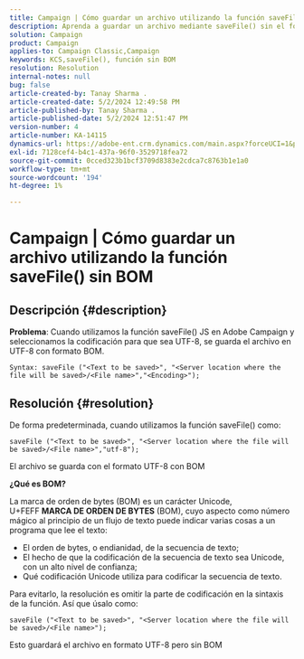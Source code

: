 ```yaml
---
title: Campaign | Cómo guardar un archivo utilizando la función saveFile() sin BOM
description: Aprenda a guardar un archivo mediante saveFile() sin el formato BOM.
solution: Campaign
product: Campaign
applies-to: Campaign Classic,Campaign
keywords: KCS,saveFile(), función sin BOM
resolution: Resolution
internal-notes: null
bug: false
article-created-by: Tanay Sharma .
article-created-date: 5/2/2024 12:49:58 PM
article-published-by: Tanay Sharma .
article-published-date: 5/2/2024 12:51:47 PM
version-number: 4
article-number: KA-14115
dynamics-url: https://adobe-ent.crm.dynamics.com/main.aspx?forceUCI=1&pagetype=entityrecord&etn=knowledgearticle&id=6dcb1778-8208-ef11-9f8a-6045bd026dc7
exl-id: 7128cef4-b4c1-437a-96f0-3529718fea72
source-git-commit: 0cced323b1bcf3709d8383e2cdca7c8763b1e1a0
workflow-type: tm+mt
source-wordcount: '194'
ht-degree: 1%

---
```


# Campaign | Cómo guardar un archivo utilizando la función saveFile() sin BOM

## Descripción {#description}


<b>Problema</b>: Cuando utilizamos la función saveFile() JS en Adobe Campaign y seleccionamos la codificación para que sea UTF-8, se guarda el archivo en UTF-8 con formato BOM.


```
Syntax: saveFile ("<Text to be saved>", "<Server location where the file will be saved>/<File name>","<Encoding>");
```



## Resolución {#resolution}


De forma predeterminada, cuando utilizamos la función saveFile() como:


```
saveFile ("<Text to be saved>", "<Server location where the file will be saved>/<File name>","utf-8");
```


El archivo se guarda con el formato UTF-8 con BOM

<b>¿Qué es BOM? </b>

La marca de orden de bytes (BOM) es un carácter Unicode, U+FEFF <b>MARCA DE ORDEN DE BYTES</b> (BOM), cuyo aspecto como número mágico al principio de un flujo de texto puede indicar varias cosas a un programa que lee el texto:

- El orden de bytes, o endianidad, de la secuencia de texto;
- El hecho de que la codificación de la secuencia de texto sea Unicode, con un alto nivel de confianza;
- Qué codificación Unicode utiliza para codificar la secuencia de texto.


Para evitarlo, la resolución es omitir la parte de codificación en la sintaxis de la función. Así que úsalo como:


```
saveFile ("<Text to be saved>", "<Server location where the file will be saved>/<File name>");
```


Esto guardará el archivo en formato UTF-8 pero sin BOM
